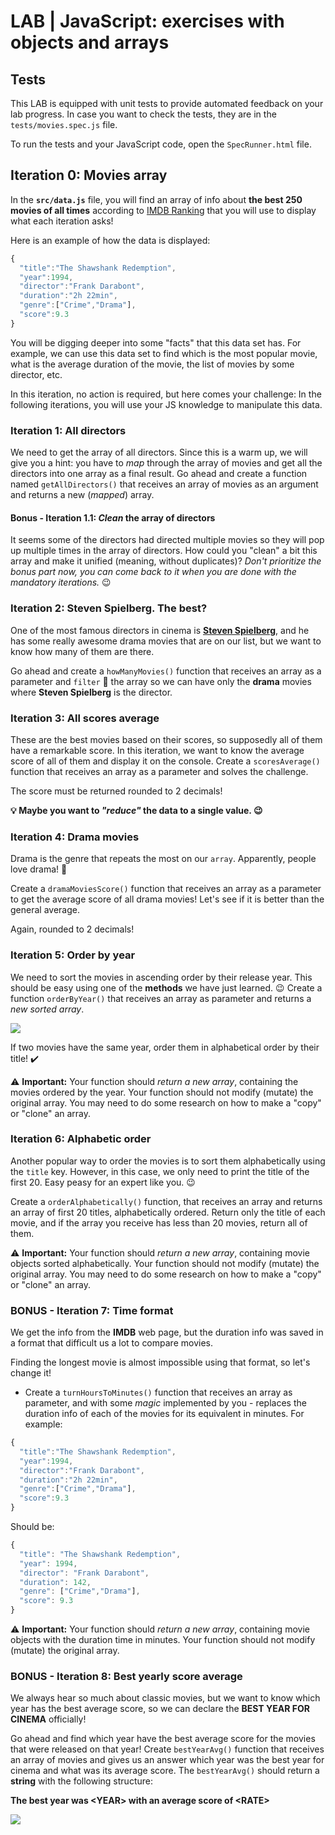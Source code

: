 
# LAB | JavaScript: exercises with objects and arrays


## Tests

This LAB is equipped with unit tests to provide automated feedback on your lab progress. In case you want to check the tests, they are in the `tests/movies.spec.js` file.

To run the tests and your JavaScript code, open the `SpecRunner.html` file.

## Iteration 0: Movies array

In the **`src/data.js`** file, you will find an array of info about **the best 250 movies of all times** according to [IMDB Ranking](http://www.imdb.com/chart/top?ref_=nv_mv_250_6) that you will use to display what each iteration asks! 

Here is an example of how the data is displayed:

```javascript
{
  "title":"The Shawshank Redemption",
  "year":1994,
  "director":"Frank Darabont",
  "duration":"2h 22min",
  "genre":["Crime","Drama"],
  "score":9.3
}
```



You will be digging deeper into some "facts" that this data set has. For example, we can use this data set to find which is the most popular movie, what is the average duration of the movie, the list of movies by some director, etc. 

In this iteration, no action is required, but here comes your challenge: In the following iterations, you will use your JS knowledge to manipulate this data.


### Iteration 1: All directors

We need to get the array of all directors. Since this is a warm up, we will give you a hint: you have to _map_ through the array of movies and get all the directors into one array as a final result. Go ahead and create a function named `getAllDirectors()` that receives an array of movies as an argument and returns a new (_mapped_) array.


#### Bonus - Iteration 1.1: _Clean_ the array of directors

It seems some of the directors had directed multiple movies so they will pop up multiple times in the array of directors. How could you "clean" a bit this array and make it unified (meaning, without duplicates)? _Don't prioritize the bonus part now, you can come back to it when you are done with the mandatory iterations._ :wink:


### Iteration 2: Steven Spielberg. The best?

One of the most famous directors in cinema is **[Steven Spielberg](https://en.wikipedia.org/wiki/Steven_Spielberg)**, and he has some really awesome drama movies that are on our list, but we want to know how many of them are there.

Go ahead and create a `howManyMovies()` function that receives an array as a parameter and `filter` :eyes: the array so we can have only the **drama** movies where **Steven Spielberg** is the director.


### Iteration 3: All scores average

These are the best movies based on their scores, so supposedly all of them have a remarkable score. In this iteration, we want to know the average score of all of them and display it on the console. Create a `scoresAverage()` function that receives an array as a parameter and solves the challenge.

The score must be returned rounded to 2 decimals!

**:bulb: Maybe you want to _"reduce"_ the data to a single value. :wink:**


### Iteration 4: Drama movies

Drama is the genre that repeats the most on our `array`. Apparently, people love drama! :eyes:

Create a `dramaMoviesScore()` function that receives an array as a parameter to get the average score of all drama movies! Let's see if it is better than the general average.

Again, rounded to 2 decimals!


### Iteration 5: Order by year

We need to sort the movies in ascending order by their release year. This should be easy using one of the **methods** we have just learned. :wink:
Create a function `orderByYear()` that receives an array as parameter and returns a _new sorted array_.

![](https://s3-eu-west-1.amazonaws.com/ih-materials/uploads/upload_3db351079827c0acba42cf1e397dd8a3.gif)

If two movies have the same year, order them in alphabetical order by their title! :heavy_check_mark:


:warning: **Important:** Your function should *return a new array*, containing the movies ordered by the year. Your function should not modify (mutate) the original array. You may need to do some research on how to make a "copy" or "clone" an array.


### Iteration 6: Alphabetic order

Another popular way to order the movies is to sort them alphabetically using the `title` key. However, in this case, we only need to print the title of the first 20. Easy peasy for an expert like you. :wink:

Create a `orderAlphabetically()` function, that receives an array and returns an array of first 20 titles, alphabetically ordered. Return only the title of each movie, and if the array you receive has less than 20 movies, return all of them.


:warning: **Important:** Your function should *return a new array*, containing movie objects sorted alphabetically. Your function should not modify (mutate) the original array. You may need to do some research on how to make a "copy" or "clone" an array.


### BONUS - Iteration 7: Time format

We get the info from the **IMDB** web page, but the duration info was saved in a format that difficult us a lot to compare movies.

Finding the longest movie is almost impossible using that format, so let's change it!

- Create a `turnHoursToMinutes()` function that receives an array as parameter, and with some _magic_ implemented by you - replaces the duration info of each of the movies for its equivalent in minutes. For example:

```javascript
{
  "title":"The Shawshank Redemption",
  "year":1994,
  "director":"Frank Darabont",
  "duration":"2h 22min",
  "genre":["Crime","Drama"],
  "score":9.3
}
```

Should be:

```javascript
{
  "title": "The Shawshank Redemption",
  "year": 1994,
  "director": "Frank Darabont",
  "duration": 142,
  "genre": ["Crime","Drama"],
  "score": 9.3
}
```

:warning: **Important:** Your function should *return a new array*, containing movie objects with the duration time in minutes. Your function should not modify (mutate) the original array.

### BONUS - Iteration 8: Best yearly score average

We always hear so much about classic movies, but we want to know which year has the best average score, so we can declare the **BEST YEAR FOR CINEMA** officially!

Go ahead and find which year have the best average score for the movies that were released on that year!
Create `bestYearAvg()` function that receives an array of movies and gives us an answer which year was the best year for cinema and what was its average score. The `bestYearAvg()` should return a **string** with the following structure:
<br>

**The best year was \<YEAR\> with an average score of \<RATE\>**

![](https://s3-eu-west-1.amazonaws.com/ih-materials/uploads/upload_dfc3fe557576abca4dba274e3aabe9a3.gif)

